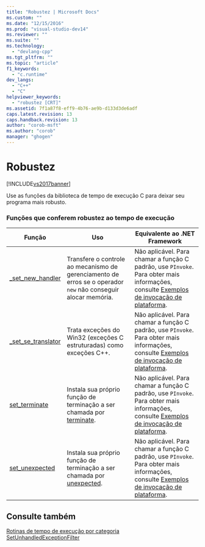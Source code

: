 ```yaml
---
title: "Robustez | Microsoft Docs"
ms.custom: ""
ms.date: "12/15/2016"
ms.prod: "visual-studio-dev14"
ms.reviewer: ""
ms.suite: ""
ms.technology: 
  - "devlang-cpp"
ms.tgt_pltfrm: ""
ms.topic: "article"
f1_keywords: 
  - "c.runtime"
dev_langs: 
  - "C++"
  - "C"
helpviewer_keywords: 
  - "robustez [CRT]"
ms.assetid: 7f1a87f8-eff9-4b76-ae9b-d133d3de6adf
caps.latest.revision: 13
caps.handback.revision: 13
author: "corob-msft"
ms.author: "corob"
manager: "ghogen"
---
```

# Robustez
[!INCLUDE[vs2017banner](../assembler/inline/includes/vs2017banner.md)]

Use as funções da biblioteca de tempo de execução C para deixar seu programa mais robusto.  
  
### Funções que conferem robustez ao tempo de execução  
  
|Função|Uso|Equivalente ao .NET Framework|  
|------------|---------|-----------------------------------|  
|[\_set\_new\_handler](../Topic/_set_new_handler.md)|Transfere o controle ao mecanismo de gerenciamento de erros se o operador `new` não conseguir alocar memória.|Não aplicável.  Para chamar a função C padrão, use `PInvoke`.  Para obter mais informações, consulte [Exemplos de invocação de plataforma](../Topic/Platform%20Invoke%20Examples.md).|  
|[\_set\_se\_translator](../c-runtime-library/reference/set-se-translator.md)|Trata exceções do Win32 \(exceções C estruturadas\) como exceções C\+\+.|Não aplicável.  Para chamar a função C padrão, use `PInvoke`.  Para obter mais informações, consulte [Exemplos de invocação de plataforma](../Topic/Platform%20Invoke%20Examples.md).|  
|[set\_terminate](../c-runtime-library/reference/set-terminate-crt.md)|Instala sua próprio função de terminação a ser chamada por [terminate](../c-runtime-library/reference/terminate-crt.md).|Não aplicável.  Para chamar a função C padrão, use `PInvoke`.  Para obter mais informações, consulte [Exemplos de invocação de plataforma](../Topic/Platform%20Invoke%20Examples.md).|  
|[set\_unexpected](../c-runtime-library/reference/set-unexpected-crt.md)|Instala sua próprio função de terminação a ser chamada por [unexpected](../Topic/unexpected%20\(CRT\).md).|Não aplicável.  Para chamar a função C padrão, use `PInvoke`.  Para obter mais informações, consulte [Exemplos de invocação de plataforma](../Topic/Platform%20Invoke%20Examples.md).|  
  
## Consulte também  
 [Rotinas de tempo de execução por categoria](../c-runtime-library/run-time-routines-by-category.md)   
 [SetUnhandledExceptionFilter](http://msdn.microsoft.com/library/windows/desktop/ms680634.aspx)